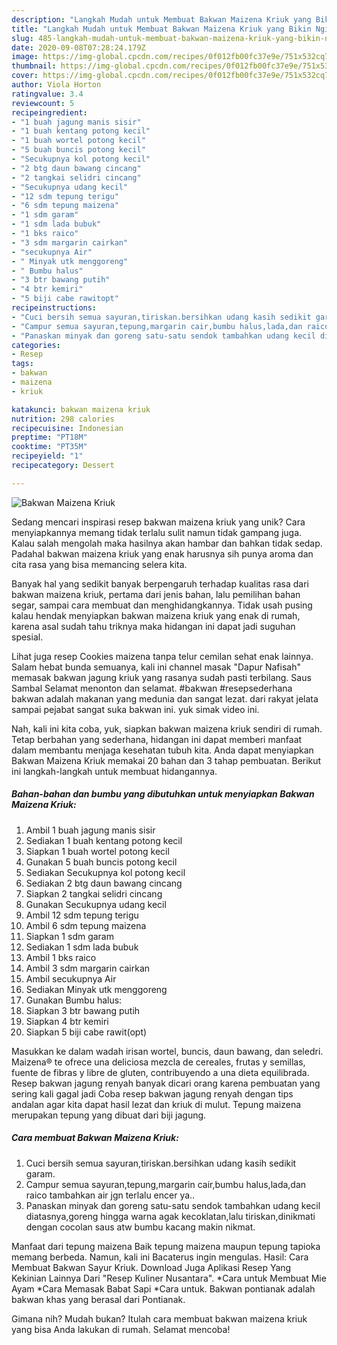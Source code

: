 ```yaml
---
description: "Langkah Mudah untuk Membuat Bakwan Maizena Kriuk yang Bikin Ngiler"
title: "Langkah Mudah untuk Membuat Bakwan Maizena Kriuk yang Bikin Ngiler"
slug: 485-langkah-mudah-untuk-membuat-bakwan-maizena-kriuk-yang-bikin-ngiler
date: 2020-09-08T07:28:24.179Z
image: https://img-global.cpcdn.com/recipes/0f012fb00fc37e9e/751x532cq70/bakwan-maizena-kriuk-foto-resep-utama.jpg
thumbnail: https://img-global.cpcdn.com/recipes/0f012fb00fc37e9e/751x532cq70/bakwan-maizena-kriuk-foto-resep-utama.jpg
cover: https://img-global.cpcdn.com/recipes/0f012fb00fc37e9e/751x532cq70/bakwan-maizena-kriuk-foto-resep-utama.jpg
author: Viola Horton
ratingvalue: 3.4
reviewcount: 5
recipeingredient:
- "1 buah jagung manis sisir"
- "1 buah kentang potong kecil"
- "1 buah wortel potong kecil"
- "5 buah buncis potong kecil"
- "Secukupnya kol potong kecil"
- "2 btg daun bawang cincang"
- "2 tangkai selidri cincang"
- "Secukupnya udang kecil"
- "12 sdm tepung terigu"
- "6 sdm tepung maizena"
- "1 sdm garam"
- "1 sdm lada bubuk"
- "1 bks raico"
- "3 sdm margarin cairkan"
- "secukupnya Air"
- " Minyak utk menggoreng"
- " Bumbu halus"
- "3 btr bawang putih"
- "4 btr kemiri"
- "5 biji cabe rawitopt"
recipeinstructions:
- "Cuci bersih semua sayuran,tiriskan.bersihkan udang kasih sedikit garam."
- "Campur semua sayuran,tepung,margarin cair,bumbu halus,lada,dan raico tambahkan air jgn terlalu encer ya.."
- "Panaskan minyak dan goreng satu-satu sendok tambahkan udang kecil diatasnya,goreng hingga warna agak kecoklatan,lalu tiriskan,dinikmati dengan cocolan saus atw bumbu kacang makin nikmat."
categories:
- Resep
tags:
- bakwan
- maizena
- kriuk

katakunci: bakwan maizena kriuk 
nutrition: 298 calories
recipecuisine: Indonesian
preptime: "PT18M"
cooktime: "PT35M"
recipeyield: "1"
recipecategory: Dessert

---
```



![Bakwan Maizena Kriuk](https://img-global.cpcdn.com/recipes/0f012fb00fc37e9e/751x532cq70/bakwan-maizena-kriuk-foto-resep-utama.jpg)

Sedang mencari inspirasi resep bakwan maizena kriuk yang unik? Cara menyiapkannya memang tidak terlalu sulit namun tidak gampang juga. Kalau salah mengolah maka hasilnya akan hambar dan bahkan tidak sedap. Padahal bakwan maizena kriuk yang enak harusnya sih punya aroma dan cita rasa yang bisa memancing selera kita.

Banyak hal yang sedikit banyak berpengaruh terhadap kualitas rasa dari bakwan maizena kriuk, pertama dari jenis bahan, lalu pemilihan bahan segar, sampai cara membuat dan menghidangkannya. Tidak usah pusing kalau hendak menyiapkan bakwan maizena kriuk yang enak di rumah, karena asal sudah tahu triknya maka hidangan ini dapat jadi suguhan spesial.

Lihat juga resep Cookies maizena tanpa telur cemilan sehat enak lainnya. Salam hebat bunda semuanya, kali ini channel masak &#34;Dapur Nafisah&#34; memasak bakwan jagung kriuk yang rasanya sudah pasti terbilang. Saus Sambal Selamat menonton dan selamat. #bakwan #resepsederhana bakwan adalah makanan yang medunia dan sangat lezat. dari rakyat jelata sampai pejabat sangat suka bakwan ini. yuk simak video ini.


Nah, kali ini kita coba, yuk, siapkan bakwan maizena kriuk sendiri di rumah. Tetap berbahan yang sederhana, hidangan ini dapat memberi manfaat dalam membantu menjaga kesehatan tubuh kita. Anda dapat menyiapkan Bakwan Maizena Kriuk memakai 20 bahan dan 3 tahap pembuatan. Berikut ini langkah-langkah untuk membuat hidangannya.

<!--inarticleads1-->

##### Bahan-bahan dan bumbu yang dibutuhkan untuk menyiapkan Bakwan Maizena Kriuk:

1. Ambil 1 buah jagung manis sisir
1. Sediakan 1 buah kentang potong kecil
1. Siapkan 1 buah wortel potong kecil
1. Gunakan 5 buah buncis potong kecil
1. Sediakan Secukupnya kol potong kecil
1. Sediakan 2 btg daun bawang cincang
1. Siapkan 2 tangkai selidri cincang
1. Gunakan Secukupnya udang kecil
1. Ambil 12 sdm tepung terigu
1. Ambil 6 sdm tepung maizena
1. Siapkan 1 sdm garam
1. Sediakan 1 sdm lada bubuk
1. Ambil 1 bks raico
1. Ambil 3 sdm margarin cairkan
1. Ambil secukupnya Air
1. Sediakan  Minyak utk menggoreng
1. Gunakan  Bumbu halus:
1. Siapkan 3 btr bawang putih
1. Siapkan 4 btr kemiri
1. Siapkan 5 biji cabe rawit(opt)


Masukkan ke dalam wadah irisan wortel, buncis, daun bawang, dan seledri. Maizena® te ofrece una deliciosa mezcla de cereales, frutas y semillas, fuente de fibras y libre de gluten, contribuyendo a una dieta equilibrada. Resep bakwan jagung renyah banyak dicari orang karena pembuatan yang sering kali gagal jadi Coba resep bakwan jagung renyah dengan tips andalan agar kita dapat hasil lezat dan kriuk di mulut. Tepung maizena merupakan tepung yang dibuat dari biji jagung. 

<!--inarticleads2-->

##### Cara membuat Bakwan Maizena Kriuk:

1. Cuci bersih semua sayuran,tiriskan.bersihkan udang kasih sedikit garam.
1. Campur semua sayuran,tepung,margarin cair,bumbu halus,lada,dan raico tambahkan air jgn terlalu encer ya..
1. Panaskan minyak dan goreng satu-satu sendok tambahkan udang kecil diatasnya,goreng hingga warna agak kecoklatan,lalu tiriskan,dinikmati dengan cocolan saus atw bumbu kacang makin nikmat.


Manfaat dari tepung maizena Baik tepung maizena maupun tepung tapioka memang berbeda. Namun, kali ini Bacaterus ingin mengulas. Hasil: Cara Membuat Bakwan Sayur Kriuk. Download Juga Aplikasi Resep Yang Kekinian Lainnya Dari &#34;Resep Kuliner Nusantara&#34;. *Cara untuk Membuat Mie Ayam *Cara Memasak Babat Sapi *Cara untuk. Bakwan pontianak adalah bakwan khas yang berasal dari Pontianak. 

Gimana nih? Mudah bukan? Itulah cara membuat bakwan maizena kriuk yang bisa Anda lakukan di rumah. Selamat mencoba!
